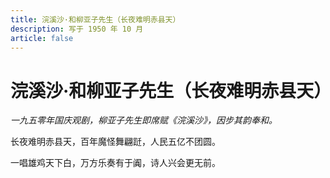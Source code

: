 ```yaml
---
title: 浣溪沙·和柳亚子先生（长夜难明赤县天）
description: 写于 1950 年 10 月
article: false
---
```


# 浣溪沙·和柳亚子先生（长夜难明赤县天）

*一九五零年国庆观剧，柳亚子先生即席赋《浣溪沙》，因步其韵奉和。*



长夜难明赤县天，百年魔怪舞翩跹，人民五亿不团圆。

一唱雄鸡天下白，万方乐奏有于阗，诗人兴会更无前。

